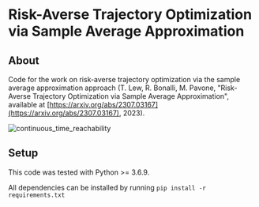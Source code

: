 # Risk-Averse Trajectory Optimization via Sample Average Approximation

## About
Code for the work on risk-averse trajectory optimization via the sample average approximation approach (T. Lew, R. Bonalli, M. Pavone, "Risk-Averse Trajectory Optimization via Sample Average Approximation", available at [https://arxiv.org/abs/2307.03167](https://arxiv.org/abs/2307.03167), 2023).

![continuous_time_reachability](/main_figure.jpg)

## Setup
This code was tested with Python >= 3.6.9.

All dependencies can be installed by running 
``
  pip install -r requirements.txt
``
